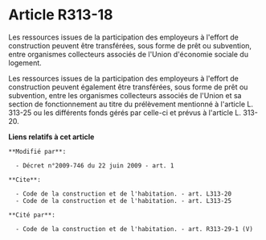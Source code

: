 # Article R313-18

Les ressources issues de la participation des employeurs à l'effort de construction peuvent être transférées, sous forme de
prêt ou subvention, entre organismes collecteurs associés de l'Union d'économie sociale du logement. 

Les ressources issues de la participation des employeurs à l'effort de construction peuvent également être transférées, sous
forme de prêt ou subvention, entre les organismes collecteurs associés de l'Union et sa section de fonctionnement au titre du
prélèvement mentionné à l'article L. 313-25 ou les différents fonds gérés par celle-ci et prévus à l'article L. 313-20.

**Liens relatifs à cet article**

	**Modifié par**:

	  - Décret n°2009-746 du 22 juin 2009 - art. 1

	**Cite**:

	  - Code de la construction et de l'habitation. - art. L313-20
	  - Code de la construction et de l'habitation. - art. L313-25

	**Cité par**:

	  - Code de la construction et de l'habitation. - art. R313-29-1 (V)

